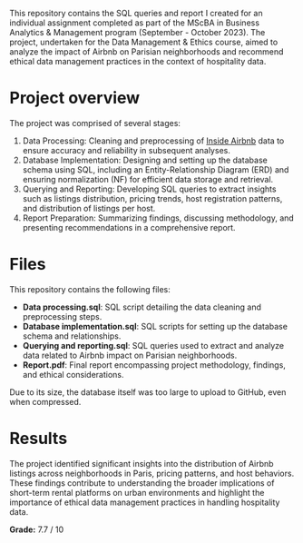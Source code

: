 This repository contains the SQL queries and report I created for an individual assignment completed as part of the MScBA in Business Analytics & Management program (September - October 2023). The project, undertaken for the Data Management & Ethics course, aimed to analyze the impact of Airbnb on Parisian neighborhoods and recommend ethical data management practices in the context of hospitality data.

# Project overview
The project was comprised of several stages:
1. Data Processing: Cleaning and preprocessing of [Inside Airbnb](https://insideairbnb.com/)  data to ensure accuracy and reliability in subsequent analyses.
2. Database Implementation: Designing and setting up the database schema using SQL, including an Entity-Relationship Diagram (ERD) and ensuring normalization (NF) for efficient data storage and retrieval.
3. Querying and Reporting: Developing SQL queries to extract insights such as listings distribution, pricing trends, host registration patterns, and distribution of listings per host.
4. Report Preparation: Summarizing findings, discussing methodology, and presenting recommendations in a comprehensive report.

# Files
This repository contains the following files:
- **Data processing.sql**: SQL script detailing the data cleaning and preprocessing steps.
- **Database implementation.sql**: SQL scripts for setting up the database schema and relationships.
- **Querying and reporting.sql**: SQL queries used to extract and analyze data related to Airbnb impact on Parisian neighborhoods.
- **Report.pdf**: Final report encompassing project methodology, findings, and ethical considerations.

Due to its size, the database itself was too large to upload to GitHub, even when compressed.

# Results
The project identified significant insights into the distribution of Airbnb listings across neighborhoods in Paris, pricing patterns, and host behaviors. These findings contribute to understanding the broader implications of short-term rental platforms on urban environments and highlight the importance of ethical data management practices in handling hospitality data.

**Grade:** 7.7 / 10

